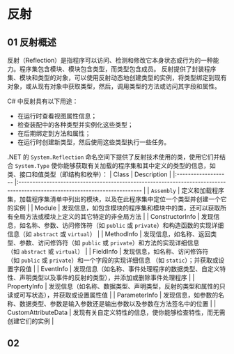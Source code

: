 # 反射

## 01 反射概述
反射（Reflection）是指程序可以访问、检测和修改它本身状态或行为的一种能力。程序集包含模块、模块包含类型，而类型包含成员。 反射提供了封装程序集、模块和类型的对象，可以使用反射动态地创建类型的实例，将类型绑定到现有对象，或从现有对象中获取类型，然后，调用类型的方法或访问其字段和属性。 

C# 中反射具有以下用途：  

-   在运行时查看视图属性信息；
-   检查装配中的各种类型并实例化这些类型；
-   在后期绑定到方法和属性；
-   在运行时创建新类型，然后使用这些类型执行一些任务。

.NET 的 `System.Reflection` 命名空间下提供了反射技术使用的类，使用它们并结合 `System.Type` 使你能够获取有关加载的程序集和其中定义的类型的信息，如类、接口和值类型（即结构和枚举）：
| Class               | Description                                                                                                                |
|:------------------- |:-------------------------------------------------------------------------------------------------------------------------- |
| `Assembly`          | 定义和加载程序集，加载程序集清单中列出的模块，以及在此程序集中定位一个类型并创建一个它的实例                               |
| Module              | 发现信息，如包含模块的程序集和模块中的类，还可以获取所有全局方法或模块上定义的其它特定的非全局方法                         |
| ConstructorInfo     | 发现信息，如名称、参数、访问修饰符（如 `public` 或 `private`）和构造函数的实现详细信息（如 `abstract` 或 `virtual`）       |
| MethodInfo          | 发现信息，如名称、返回类型、参数、访问修饰符（如 `public` 或 `private`）和方法的实现详细信息（如 `abstract` 或 `virtual`） |
| FieldInfo           | 发现信息，如名称、访问修饰符（如 `public` 或 `private`）和一个字段的实现详细信息 （如 `static`）；并获取或设置字段值       |
| EventInfo           | 发现信息（如名称、事件处理程序的数据类型、自定义特性、声明类型以及事件的反射的类型），并添加或删除事件处理程序             |
| PropertyInfo        | 发现信息（如名称、数据类型、声明类型，反射的类型和属性的只读或可写状态），并获取或设置属性值                               |
| ParameterInfo       | 发现信息，如参数的名称、数据类型、参数是输入参数还是输出参数以及参数在方法签名中的位置                                     |
| CustomAttributeData | 发现有关自定义特性的信息，使你能够检查特性，而无需创建它们的实例                                                                                                                           |


## 02 
